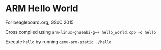ARM Hello World
================

For beagleboard.org, GSoC 2015


Cross compiled using `arm-linux-gnueabi-g++ hello_world.cpp -o hello`

Execute `hello` by running `qemu-arm-static ./hello`
